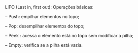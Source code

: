 LIFO (Last in, first out):
Operações básicas:

– Push: empilhar elementos no topo;

– Pop: desempilhar elementos do topo;

– Peek : acessa o elemento está no topo sem modificar a pilha;

– Empty: verifica se a pilha está vazia.
